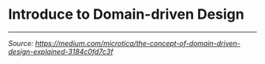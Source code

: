 # Introduce to Domain-driven Design

---

*Source: https://medium.com/microtica/the-concept-of-domain-driven-design-explained-3184c0fd7c3f*